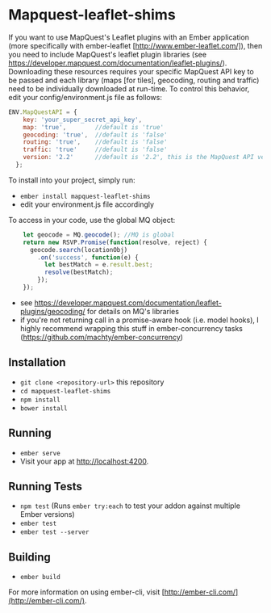 # Mapquest-leaflet-shims

If you want to use MapQuest's Leaflet plugins with an Ember application (more specifically with ember-leaflet [http://www.ember-leaflet.com/]),
then you need to include MapQuest's leaflet plugin libraries (see https://developer.mapquest.com/documentation/leaflet-plugins/). Downloading these resources requires your specific
MapQuest API key to be passed and each library (maps [for tiles], geocoding, routing and traffic) need to be individually downloaded at run-time. To control this behavior, edit your config/environment.js file as follows:

```javascript
ENV.MapQuestAPI = {
    key: 'your_super_secret_api_key',
    map: 'true',        //default is 'true'
    geocoding: 'true',  //default is 'false'
    routing: 'true',    //default is 'false'
    traffic: 'true'     //default is 'false'
    version: '2.2'      //default is '2.2', this is the MapQuest API version number to use.
  };
```

To install into your project, simply run:

* `ember install mapquest-leaflet-shims`
* edit your environment.js file accordingly

To access in your code, use the global MQ object:
```javascript
    let geocode = MQ.geocode(); //MQ is global
    return new RSVP.Promise(function(resolve, reject) {
      geocode.search(locationObj)
        .on('success', function(e) {
          let bestMatch = e.result.best;
          resolve(bestMatch);
        });
    });
```
 * see https://developer.mapquest.com/documentation/leaflet-plugins/geocoding/ for details on MQ's libraries
 * if you're not returning call in a promise-aware hook (i.e. model hooks), I highly recommend wrapping this stuff in ember-concurrency tasks (https://github.com/machty/ember-concurrency)

## Installation

* `git clone <repository-url>` this repository
* `cd mapquest-leaflet-shims`
* `npm install`
* `bower install`

## Running

* `ember serve`
* Visit your app at [http://localhost:4200](http://localhost:4200).

## Running Tests

* `npm test` (Runs `ember try:each` to test your addon against multiple Ember versions)
* `ember test`
* `ember test --server`

## Building

* `ember build`

For more information on using ember-cli, visit [http://ember-cli.com/](http://ember-cli.com/).
